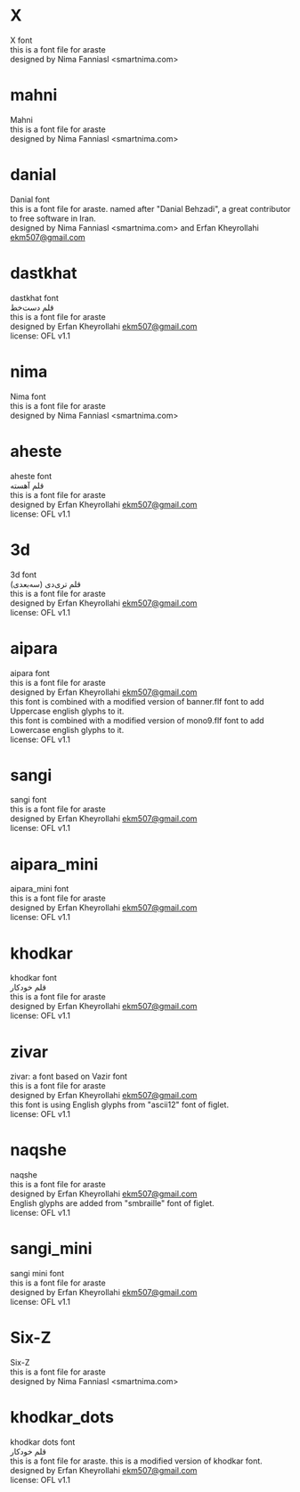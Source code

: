 # X
X font  
    this is a font file for araste  
    designed by Nima Fanniasl <smartnima.com>  
  

# mahni
Mahni  
    this is a font file for araste  
    designed by Nima Fanniasl <smartnima.com>  
  

# danial
Danial font  
    this is a font file for araste. named after "Danial Behzadi", a great contributor to free software in Iran.  
    designed by Nima Fanniasl <smartnima.com> and Erfan Kheyrollahi <ekm507@gmail.com>  
  

# dastkhat
dastkhat font  
قلم دست‌خط  
    this is a font file for araste  
    designed by Erfan Kheyrollahi <ekm507@gmail.com>  
    license: OFL v1.1  
  

# nima
Nima font  
    this is a font file for araste  
    designed by Nima Fanniasl <smartnima.com>  
  

# aheste
aheste font  
قلم آهسته  
    this is a font file for araste  
    designed by Erfan Kheyrollahi <ekm507@gmail.com>  
    license: OFL v1.1  
  

# 3d
3d font  
قلم تری‌دی (سه‌بعدی)  
    this is a font file for araste  
    designed by Erfan Kheyrollahi <ekm507@gmail.com>  
    license: OFL v1.1  
  

# aipara
aipara font  
    this is a font file for araste  
    designed by Erfan Kheyrollahi <ekm507@gmail.com>  
    this font is combined with a modified version of banner.flf font to add Uppercase english glyphs to it.  
    this font is combined with a modified version of mono9.flf font to add Lowercase english glyphs to it.  
    license: OFL v1.1  
  

# sangi
sangi font  
    this is a font file for araste  
    designed by Erfan Kheyrollahi <ekm507@gmail.com>  
    license: OFL v1.1  
  

# aipara_mini
aipara_mini font  
    this is a font file for araste  
    designed by Erfan Kheyrollahi <ekm507@gmail.com>  
    license: OFL v1.1  
  

# khodkar
khodkar font  
قلم خودکار  
    this is a font file for araste  
    designed by Erfan Kheyrollahi <ekm507@gmail.com>  
    license: OFL v1.1  
  

# zivar
zivar: a font based on Vazir font  
    this is a font file for araste  
    designed by Erfan Kheyrollahi <ekm507@gmail.com>  
    this font is using English glyphs from "ascii12" font of figlet.  
    license: OFL v1.1  
  

# naqshe
naqshe  
    this is a font file for araste  
    designed by Erfan Kheyrollahi <ekm507@gmail.com>  
    English glyphs are added from "smbraille" font of figlet.  
    license: OFL v1.1  
  

# sangi_mini
sangi mini font  
    this is a font file for araste  
    designed by Erfan Kheyrollahi <ekm507@gmail.com>  
    license: OFL v1.1  
  

# Six-Z
Six-Z  
    this is a font file for araste  
    designed by Nima Fanniasl <smartnima.com>  
  

# khodkar_dots
khodkar dots font  
قلم خودکار  
    this is a font file for araste. this is a modified version of khodkar font.  
    designed by Erfan Kheyrollahi <ekm507@gmail.com>  
    license: OFL v1.1  
  

